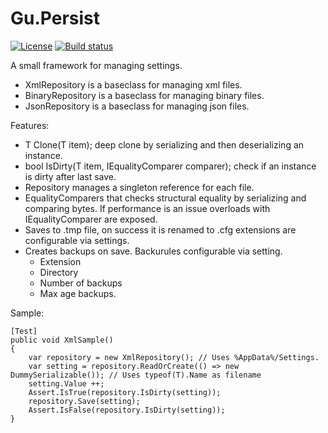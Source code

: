 # Gu.Persist
[![License](https://img.shields.io/badge/license-MIT-blue.svg)](LICENSE)
[![Build status](https://ci.appveyor.com/api/projects/status/347rs0n3van46k50/branch/master?svg=true)](https://ci.appveyor.com/project/JohanLarsson/gu-persist/branch/master)

A small framework for managing settings.

- XmlRepository is a baseclass for managing xml files.
- BinaryRepository is a baseclass for managing binary files.
- JsonRepository is a baseclass for managing json files.

Features:
- T Clone<T>(T item); deep clone by serializing and then deserializing an instance.
- bool IsDirty<T>(T item, IEqualityComparer<T> comparer); check if an instance is dirty after last save.
- Repository manages a singleton reference for each file.
- EqualityComparers that checks structural equality by serializing and comparing bytes. If performance is an issue overloads with IEqualityComparer<T> are exposed.
- Saves to .tmp file, on success it is renamed to .cfg extensions are configurable via settings.
- Creates backups on save. Backurules configurable via setting.
    - Extension
    - Directory
    - Number of backups
    - Max age backups.


Sample:

    [Test]
    public void XmlSample()
    {
        var repository = new XmlRepository(); // Uses %AppData%/Settings. 
        var setting = repository.ReadOrCreate(() => new DummySerializable()); // Uses typeof(T).Name as filename
        setting.Value ++;
        Assert.IsTrue(repository.IsDirty(setting));
        repository.Save(setting);
        Assert.IsFalse(repository.IsDirty(setting));
    }
